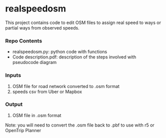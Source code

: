 # realspeedosm
This project contains code to edit OSM files to assign real speed to ways or partial ways from observed speeds.

### Repo Contents
- realspeedosm.py:		python code with functions
- Code description.pdf:	description of the steps involved with pseudocode diagram
### Inputs
1. OSM file for road network converted to .osm format
2. speeds csv from Uber or Mapbox

### Output
1. OSM file in .osm format

Note: you will need to convert the .osm file back to .pbf to use with r5 or OpenTrip Planner